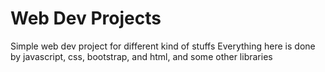 # Web Dev Projects
Simple web dev project for different kind of stuffs
Everything here is done by javascript, css, bootstrap, and html, and some other libraries
